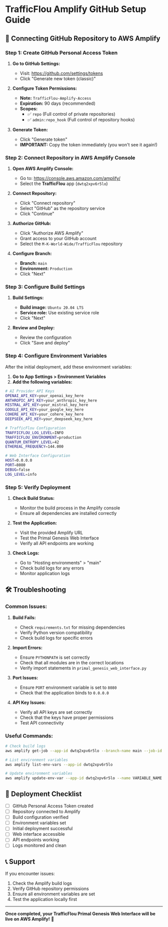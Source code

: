 # TrafficFlou Amplify GitHub Setup Guide

## 🔗 **Connecting GitHub Repository to AWS Amplify**

### **Step 1: Create GitHub Personal Access Token**

1. **Go to GitHub Settings:**
   - Visit: https://github.com/settings/tokens
   - Click "Generate new token (classic)"

2. **Configure Token Permissions:**
   - **Note:** `TrafficFlou-Amplify-Access`
   - **Expiration:** 90 days (recommended)
   - **Scopes:**
     - ✅ `repo` (Full control of private repositories)
     - ✅ `admin:repo_hook` (Full control of repository hooks)

3. **Generate Token:**
   - Click "Generate token"
   - **IMPORTANT:** Copy the token immediately (you won't see it again!)

### **Step 2: Connect Repository in AWS Amplify Console**

1. **Open AWS Amplify Console:**
   - Go to: https://console.aws.amazon.com/amplify/
   - Select the **TrafficFlou** app (`dwtq2xpv6r5lo`)

2. **Connect Repository:**
   - Click "Connect repository"
   - Select "GitHub" as the repository service
   - Click "Continue"

3. **Authorize GitHub:**
   - Click "Authorize AWS Amplify"
   - Grant access to your GitHub account
   - Select the `M-K-World-Wide/TrafficFlou` repository

4. **Configure Branch:**
   - **Branch:** `main`
   - **Environment:** `Production`
   - Click "Next"

### **Step 3: Configure Build Settings**

1. **Build Settings:**
   - **Build image:** `Ubuntu 20.04 LTS`
   - **Service role:** Use existing service role
   - Click "Next"

2. **Review and Deploy:**
   - Review the configuration
   - Click "Save and deploy"

### **Step 4: Configure Environment Variables**

After the initial deployment, add these environment variables:

1. **Go to App Settings > Environment Variables**
2. **Add the following variables:**

```bash
# AI Provider API Keys
OPENAI_API_KEY=your_openai_key_here
ANTHROPIC_API_KEY=your_anthropic_key_here
MISTRAL_API_KEY=your_mistral_key_here
GOOGLE_API_KEY=your_google_key_here
COHERE_API_KEY=your_cohere_key_here
DEEPSEEK_API_KEY=your_deepseek_key_here

# TrafficFlou Configuration
TRAFFICFLOU_LOG_LEVEL=INFO
TRAFFICFLOU_ENVIRONMENT=production
QUANTUM_ENTROPY_LEVEL=42
ETHEREAL_FREQUENCY=144.000

# Web Interface Configuration
HOST=0.0.0.0
PORT=8080
DEBUG=false
LOG_LEVEL=info
```

### **Step 5: Verify Deployment**

1. **Check Build Status:**
   - Monitor the build process in the Amplify console
   - Ensure all dependencies are installed correctly

2. **Test the Application:**
   - Visit the provided Amplify URL
   - Test the Primal Genesis Web Interface
   - Verify all API endpoints are working

3. **Check Logs:**
   - Go to "Hosting environments" > "main"
   - Check build logs for any errors
   - Monitor application logs

## 🛠️ **Troubleshooting**

### **Common Issues:**

1. **Build Fails:**
   - Check `requirements.txt` for missing dependencies
   - Verify Python version compatibility
   - Check build logs for specific errors

2. **Import Errors:**
   - Ensure `PYTHONPATH` is set correctly
   - Check that all modules are in the correct locations
   - Verify import statements in `primal_genesis_web_interface.py`

3. **Port Issues:**
   - Ensure `PORT` environment variable is set to `8080`
   - Check that the application binds to `0.0.0.0`

4. **API Key Issues:**
   - Verify all API keys are set correctly
   - Check that the keys have proper permissions
   - Test API connectivity

### **Useful Commands:**

```bash
# Check build logs
aws amplify get-job --app-id dwtq2xpv6r5lo --branch-name main --job-id <job-id>

# List environment variables
aws amplify list-env-vars --app-id dwtq2xpv6r5lo

# Update environment variables
aws amplify update-env-var --app-id dwtq2xpv6r5lo --name VARIABLE_NAME --value VARIABLE_VALUE
```

## 🚀 **Deployment Checklist**

- [ ] GitHub Personal Access Token created
- [ ] Repository connected to Amplify
- [ ] Build configuration verified
- [ ] Environment variables set
- [ ] Initial deployment successful
- [ ] Web interface accessible
- [ ] API endpoints working
- [ ] Logs monitored and clean

## 📞 **Support**

If you encounter issues:
1. Check the Amplify build logs
2. Verify GitHub repository permissions
3. Ensure all environment variables are set
4. Test the application locally first

---

**Once completed, your TrafficFlou Primal Genesis Web Interface will be live on AWS Amplify!** 🌟 
